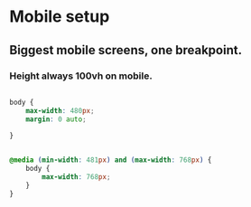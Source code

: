# Mobile setup



## Biggest mobile screens, one breakpoint.

### Height always 100vh on mobile. 



```css

body {
    max-width: 480px;  
    margin: 0 auto;
  	
}


@media (min-width: 481px) and (max-width: 768px) {
    body {
        max-width: 768px;
    }
}

```

